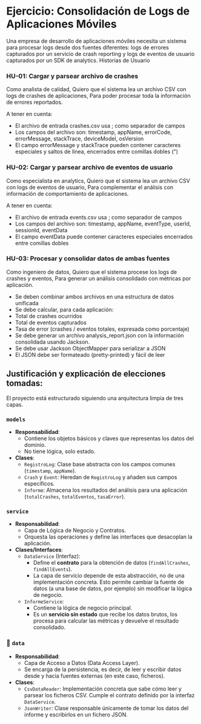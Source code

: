 # Ejercicio: Consolidación de Logs de Aplicaciones Móviles

Una empresa de desarrollo de aplicaciones móviles necesita un sistema para procesar logs desde dos fuentes diferentes: logs de errores capturados por un servicio de crash reporting y logs de eventos de usuario capturados por un SDK de analytics.
Historias de Usuario


### HU-01: Cargar y parsear archivo de crashes
Como analista de calidad, Quiero que el sistema lea un archivo CSV con logs de crashes de aplicaciones, Para poder procesar toda la información de errores reportados.

A tener en cuenta:
- El archivo de entrada crashes.csv usa ; como separador de campos
- Los campos del archivo son: timestamp, appName, errorCode, errorMessage, stackTrace, deviceModel, osVersion
- El campo errorMessage y stackTrace pueden contener caracteres especiales y saltos de línea, encerrados entre comillas dobles (")


### HU-02: Cargar y parsear archivo de eventos de usuario
Como especialista en analytics, Quiero que el sistema lea un archivo CSV con logs de eventos de usuario, 
Para complementar el análisis con información de comportamiento de aplicaciones.

A tener en cuenta:
- El archivo de entrada events.csv usa ; como separador de campos
- Los campos del archivo son: timestamp, appName, eventType, userId, sessionId, eventData
- El campo eventData puede contener caracteres especiales encerrados entre comillas dobles


### HU-03: Procesar y consolidar datos de ambas fuentes
Como ingeniero de datos, Quiero que el sistema procese los logs de crashes y eventos, 
Para generar un análisis consolidado con métricas por aplicación.

- Se deben combinar ambos archivos en una estructura de datos unificada
- Se debe calcular, para cada aplicación:
- Total de crashes ocurridos
- Total de eventos capturados
- Tasa de error (crashes / eventos totales, expresada como porcentaje)
- Se debe generar un archivo analysis_report.json con la información consolidada usando Jackson.
- Se debe usar Jackson ObjectMapper para serializar a JSON
- El JSON debe ser formateado (pretty-printed) y fácil de leer



## Justificación y explicación de elecciones tomadas:

El proyecto está estructurado siguiendo una arquitectura limpia de tres capas.

### `models`
* **Responsabilidad**: 
  * Contiene los objetos básicos y claves que representas los datos del dominio. 
  * No tiene lógica, solo estado.
* **Clases**:
  * `RegistroLog`: Clase base abstracta con los campos comunes (`timestamp`, `appName`).
  * `Crash` y `Event`: Heredan de `RegistroLog` y añaden sus campos específicos.
  * `Informe`: Almacena los resultados del análisis para una aplicación (`totalCrashes`, `totalEventos`, `tasaError`).

### `service`
* **Responsabilidad**: 
  * Capa de Lógica de Negocio y Contratos. 
  * Orquesta las operaciones y define las interfaces que desacoplan la aplicación.
* **Clases/Interfaces**:
    * `DataService` (Interfaz): 
      * Define el **contrato** para la obtención de datos (`findAllCrashes`, `findAllEvents`). 
      * La capa de servicio depende de esta abstracción, no de una implementación concreta. Esto permite cambiar la fuente de datos (a una base de datos, por ejemplo) sin modificar la lógica de negocio.
    * `InformeService`: 
      * Contiene la lógica de negocio principal. 
      * Es un **servicio sin estado** que recibe los datos brutos, los procesa para calcular las métricas y devuelve el resultado consolidado.

### 📁 `data`

* **Responsabilidad**: 
  * Capa de Acceso a Datos (Data Access Layer). 
  * Se encarga de la persistencia, es decir, de leer y escribir datos desde y hacia fuentes externas (en este caso, ficheros).
* **Clases**:
    * `CsvDataReader`: Implementación concreta que sabe cómo leer y parsear los ficheros CSV. Cumple el contrato definido por la interfaz `DataService`.
    * `JsonWriter`: Clase responsable únicamente de tomar los datos del informe y escribirlos en un fichero JSON.



